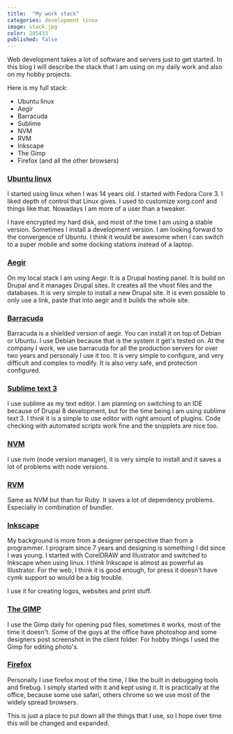 ```yaml
---
title:  "My work stack"
categories: development linux
image: stack.jpg
color: 285433
published: false
---
```


Web development takes a lot of software and servers just to get started. In this blog I will describe the stack that I am using on my daily work and also on my hobby projects.

Here is my full stack:

* Ubuntu linux
* Aegir
* Barracuda
* Sublime
* NVM
* RVM
* Inkscape
* The Gimp
* Firefox (and all the other browsers)

### [Ubuntu linux](http://ubuntu.com)

I started using linux when I was 14 years old. I started with Fedora Core 3. I liked depth of control that Linux gives. I used to customize xorg.conf and things like that. Nowadays I am more of a user than a tweaker.

I have encrypted my hard disk, and most of the time I am using a stable version. Sometimes I install a development version. I am looking forward to the convergence of Ubuntu. I think it would be awesome when I can switch to a super mobile and some docking stations instead of a laptop.

### [Aegir](http://aegirproject.org)

On my local stack I am using Aegir. It is a Drupal hosting panel. It is build on Drupal and it manages Drupal sites. It creates all the vhost files and the databases. It is very simple to install a new Drupal site. It is even possible to only use a link, paste that into aegir and it builds the whole site.

### [Barracuda](https://github.com/omega8cc/boa)

Barracuda is a shielded version of aegir. You can install it on top of Debian or Ubuntu. I use Debian because that is the system it get's tested on. At the company I work, we use barracuda for all the production servers for over two years and personaly I use it too. It is very simple to configure, and very difficult and complex to modify. It is also very safe, and protection configured.

### [Sublime text 3](http://www.sublimetext.com/3)

I use sublime as my text editor. I am planning on switching to an IDE because of Drupal 8 development, but for the time being I am using sublime text 3. I think it is a simple to use editor with right amount of plugins. Code checking with automated scripts work fine and the snipplets are nice too.

### [NVM](https://github.com/creationix/nvm)

I use nvm (node version manager), it is very simple to install and it saves a lot of problems with node versions.

### [RVM](https://rvm.io/)

Same as NVM but than for Ruby. It saves a lot of dependency problems. Especially in combination of bundler.

### [Inkscape](http://inkscape.org)

My background is more from a designer perspective than from a programmer. I program since 7 years and designing is something I did since I was young. I started with CorelDRAW and Illustrator and switched to Inkscape when using linux. I think Inkscape is almost as powerful as Illustrator. For the web, I think it is good enough, for press it doesn't have cymk support so would be a big trouble.

I use it for creating logos, websites and print stuff.

### [The GIMP](http://www.gimp.org/)

I use the Gimp daily for opening psd files, sometimes it works, most of the time it doesn't. Some of the guys at the office have photoshop and some designers post screenshot in the client folder. For hobby things I used the Gimp for editing photo's.

### [Firefox](https://www.mozilla.org/en-US/)

Personally I use firefox most of the time, I like the built in debugging tools and firebug. I simply started with it and kept using it. It is practically at the office, because some use safari, others chrome so we use most of the widely spread browsers.

This is just a place to put down all the things that I use, so I hope over time this will be changed and expanded.
